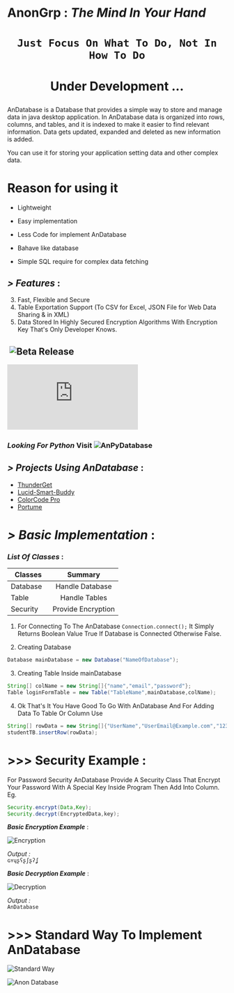 # AnonGrp : _The Mind In Your Hand_

# <p align="center">`Just Focus On What To Do, Not In How To Do`</p>


# <p align="center">Under Development ...</p>

<p>AnDatabase is a Database that provides a simple way to store and manage data in java desktop application. In AnDatabase data is organized into rows, columns, and tables, and it is indexed to make it easier to find relevant information. Data gets updated, expanded and deleted as new information is added.</p>
<p>You can use it for storing your application setting data and other complex data.</p>

# Reason for using it 
* <p>Lightweight</p>
* <p>Easy implementation</p>
* <p>Less Code for implement AnDatabase</p>
* <p>Bahave like database</p>
* <p>Simple SQL require for complex data fetching

## _> Features_ : 
 3. Fast, Flexible and Secure 
 4. Table Exportation Support (To CSV for Excel, JSON File for Web Data Sharing & in XML)
 5. Data Stored In Highly Secured Encryption Algorithms With Encryption Key That's Only Developer Knows. 
 
##  ![Beta Release](https://github.com/anongrp/AnDatabase/releases)    
![AnDatabase v2.5 JRE 9.jar (Latest Beta Version) ](https://github.com/anongrp/AnDatabase/raw/master/Release/AN%20Database%20v2.5%20JRE%209.jar)  
     

 ### _Looking For Python_ Visit ![AnPyDatabase](https://github.com/Anikeshpatel/AnPyDatabase)    
## _> Projects Using AnDatabase_ :   

* <a href="https://github.com/anongrp/ThunderGet">ThunderGet</a>
* <a href="https://github.com/Anikeshpatel/Lucid-Smart-Buddy">Lucid-Smart-Buddy</a>
* <a href="https://github.com/anikeshpatel/colorcode-pro">ColorCode Pro</a>   
* <a href="https://github.com/anongrp/Portume">Portume</a>   
 
# _> Basic Implementation_ :

### _List Of Classes_ :    
| Classes       | Summary            |
| ------------- |:------------------:|
| Database      | Handle Database    |
| Table         | Handle Tables      |
| Security      | Provide Encryption |

 1. For Connecting To The AnDatabase `Connection.connect();` It Simply Returns Boolean Value True If Database is Connected Otherwise False.     
 
 2. Creating Database  
 ```java 
 Database mainDatabase = new Database("NameOfDatabase");
 ```  
 3. Creating Table Inside mainDatabase  
 ```java 
 String[] colName = new String[]{"name","email","password"};
 Table loginFormTable = new Table("TableName",mainDatabase,colName);  
 ```
 
 4. Ok That's It You Have Good To Go With AnDatabase And For Adding Data To Table Or Column Use  
 ```java 
 String[] rowData = new String[]{"UserName","UserEmail@Example.com","12345"};
 studentTB.insertRow(rowData);
 ```
 
 # >>> Security Example : 

For Password Security AnDatabase Provide A Security Class That Encrypt Your Password With A Special Key Inside Program Then Add Into Column.  
Eg.  
```java 
Security.encrypt(Data,Key);
Security.decrypt(EncryptedData,key);
```

_**Basic Encryption Example**_ : 
 
![Encryption](https://raw.githubusercontent.com/anongrp/AnDatabase/master/images/Untitled-2.png)

_Output :_  
```ɢʏɥʂʕʂʃʂʔʆ```

_**Basic Decryption Example**_ : 
 
![Decryption](https://raw.githubusercontent.com/anongrp/AnDatabase/master/images/Untitled-1.png)

_Output :_  
```AnDatabase```    


# >>> Standard Way To Implement AnDatabase   
![Standard Way](https://raw.githubusercontent.com/anongrp/AnDatabase/master/images/standart.png ) 

 
![Anon Database](https://github.com/Anikeshpatel/AnDatabase/blob/master/images/AnonDatabase.png)  
